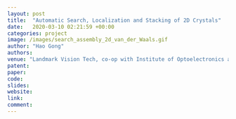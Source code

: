 ```yaml
---
layout: post
title:  "Automatic Search, Localization and Stacking of 2D Crystals"
date:   2020-03-10 02:21:59 +00:00
categories: project
image: /images/search_assembly_2d_van_der_Waals.gif
author: "Hao Gong"
authors: 
venue: "Landmark Vision Tech, co-op with Institute of Optoelectronics at Shanxi University"
patent: 
paper: 
code:
slides: 
website: 
link: 
comment: 
---
```


